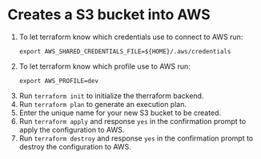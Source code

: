 # Creates a S3 bucket into AWS
1. To let terraform know which credentials use to connect to AWS run:
    ```
    export AWS_SHARED_CREDENTIALS_FILE=${HOME}/.aws/credentials
    ```
2. To let terraform know which profile use to AWS run:
    ```
    export AWS_PROFILE=dev
    ```
3. Run `terraform init` to initialize the therraform backend.
4. Run `terraform plan` to generate an execution plan.
5. Enter the unique name for your new S3 bucket to be created.
6. Run `terraform apply` and response `yes` in the confirmation prompt to apply the configuration to AWS.
7. Run `terraform destroy` and response `yes` in the confirmation prompt to destroy the configuration to AWS.